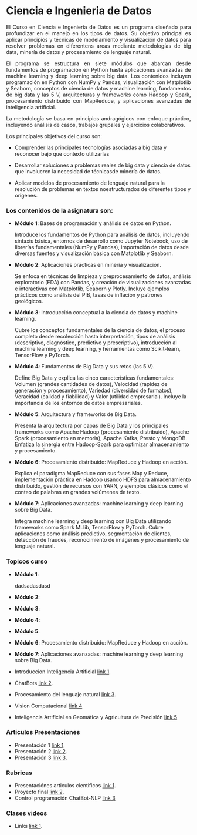 # Ciencia e Ingenieria de Datos

<p align="justify"> El Curso en Ciencia e Ingeniería de Datos es un programa diseñado para profundizar en el manejo en los tipos de datos. Su objetivo principal es aplicar principios y técnicas de modelamiento y visualización de datos para resolver problemas en diferentens areas mediante metodologías de big data, minería de datos y procesamiento de lenguaje natural. </p>

<p align="justify"> El programa se estructura en siete módulos que abarcan desde fundamentos de programación en Python hasta aplicaciones avanzadas de machine learning y deep learning sobre big data. Los contenidos incluyen programación en Python con NumPy y Pandas, visualización con Matplotlib y Seaborn, conceptos de ciencia de datos y machine learning, fundamentos de big data y las 5 V, arquitecturas y frameworks como Hadoop y Spark, procesamiento distribuido con MapReduce, y aplicaciones avanzadas de inteligencia artificial. </p>

<p align="justify"> La metodología se basa en principios andragógicos con enfoque práctico, incluyendo análisis de casos, trabajos grupales y ejercicios colaborativos. </p>

Los principales objetivos del curso son:

* Comprender las principales tecnologías asociadas a big data y reconocer bajo que contexto utilizarlas

* Desarrollar soluciones a problemas reales de big data y ciencia de datos que involucren la necesidad de técnicasde minería de datos.

* Aplicar modelos de procesamiento de lenguaje natural para la resolución de problemas en textos noestructurados de diferentes tipos y orígenes.

### Los contenidos de la asignatura son:

* __Módulo 1__: Bases de programación y análisis de datos en Python.

  Introduce los fundamentos de Python para análisis de datos, incluyendo sintaxis básica, entornos de desarrollo como Jupyter Notebook, uso de librerías fundamentales (NumPy y Pandas), importación de datos desde diversas fuentes y visualización básica con Matplotlib y Seaborn.

* __Módulo 2__: Aplicaciones prácticas en minería y visualización.

  Se enfoca en técnicas de limpieza y preprocesamiento de datos, análisis exploratorio (EDA) con Pandas, y creación de visualizaciones avanzadas e interactivas con Matplotlib, Seaborn y Plotly. Incluye ejemplos prácticos como análisis del PIB, tasas de inflación y patrones geológicos.

* __Módulo 3__: Introducción conceptual a la ciencia de datos y machine learning.

  Cubre los conceptos fundamentales de la ciencia de datos, el proceso completo desde recolección hasta interpretación, tipos de análisis (descriptivo, diagnóstico, predictivo y prescriptivo), introducción al machine learning y deep learning, y herramientas como Scikit-learn, TensorFlow y PyTorch.

* __Módulo 4__: Fundamentos de Big Data y sus retos (las 5 V).

  Define Big Data y explica las cinco características fundamentales: Volumen (grandes cantidades de datos), Velocidad (rapidez de generación y procesamiento), Variedad (diversidad de formatos), Veracidad (calidad y fiabilidad) y Valor (utilidad empresarial). Incluye la importancia de los entornos de datos empresariales.

* __Módulo 5__: Arquitectura y frameworks de Big Data.

  Presenta la arquitectura por capas de Big Data y los principales frameworks como Apache Hadoop (procesamiento distribuido), Apache Spark (procesamiento en memoria), Apache Kafka, Presto y MongoDB. Enfatiza la sinergia entre Hadoop-Spark para optimizar almacenamiento y procesamiento.

* __Módulo 6__: Procesamiento distribuido: MapReduce y Hadoop en acción.

  Explica el paradigma MapReduce con sus fases Map y Reduce, implementación práctica en Hadoop usando HDFS para almacenamiento distribuido, gestión de recursos con YARN, y ejemplos clásicos como el conteo de palabras en grandes volúmenes de texto.

* __Módulo 7__: Aplicaciones avanzadas: machine learning y deep learning sobre Big Data.

  Integra machine learning y deep learning con Big Data utilizando frameworks como Spark MLlib, TensorFlow y PyTorch. Cubre aplicaciones como análisis predictivo, segmentación de clientes, detección de fraudes, reconocimiento de imágenes y procesamiento de lenguaje natural.

### Topicos curso 


* __Módulo 1__:

  dadsadasdasd

* __Módulo 2__: 

* __Módulo 3__: 

* __Módulo 4__: 

* __Módulo 5__: 

* __Módulo 6__: Procesamiento distribuido: MapReduce y Hadoop en acción.

* __Módulo 7__: Aplicaciones avanzadas: machine learning y deep learning sobre Big Data.












* Introduccion Inteligencia Artificial [link 1](https://www.dropbox.com/scl/fo/gx0r10sqh4p3in7fms606/h?rlkey=fgepftu1x08pfowfk6egsi87i&dl=0).
* ChatBots [link 2](https://www.dropbox.com/scl/fo/8qjcg20au86wc7etwao0c/h?rlkey=69ybwb1xbjus8o51ddv5anx95&dl=0).
* Procesamiento del lenguaje natural [link 3](https://www.dropbox.com/scl/fo/i21hcmawad1sykym4gncz/h?rlkey=g7dzmrraoh2s4u49oa9ibkkq0&dl=0).
* Vision Computacional [link 4](https://www.dropbox.com/scl/fo/m2kmhwpwg9mtrih8cya7o/h?rlkey=lsgova8r8ozq44ymlmgta7z02&dl=0)
* Inteligencia Artificial en Geomática y Agricultura de Precisión [link 5](https://www.dropbox.com/scl/fo/393pmg1o6moq2la5viixl/ADWsRrMSDl8TtM7pGpQtgTk?rlkey=d5964voivwcrdreo05wk8nybc&dl=0)

### Articulos Presentaciones

* Presentación 1 [link 1](https://www.dropbox.com/scl/fo/l0xxjl363veq2bb29muht/h?rlkey=9bjv0c11gvfsa2l0sl2cbp925&dl=0).
* Presentación 2 [link 2](https://www.dropbox.com/scl/fo/qco1u8tcjkln3ezs1efvh/h?rlkey=wa8ley75s3yqxfb67j8987x62&dl=0).
* Presentación 3 [link 3](https://www.dropbox.com/scl/fo/ev922vwcdpxgicnb6dznk/h?rlkey=yauwv2eq6gcrkp5uxnsky0fen&dl=0).

### Rubricas

* Presentaciónes articulos cientificos [link 1](https://www.dropbox.com/scl/fo/o77x9kxwgd9jpmd30gvpe/h?rlkey=rdn6kfruhew671obbi3nkptak&dl=0).
* Proyecto final [link 2](https://www.dropbox.com/scl/fo/o77x9kxwgd9jpmd30gvpe/h?rlkey=rdn6kfruhew671obbi3nkptak&dl=0).
* Control programación ChatBot-NLP [link 3](https://www.dropbox.com/scl/fi/m44dpyxfz8ahdskggm46g/FORMATO_EVALUACION_-MODULO1.pdf?rlkey=kzmoerkempa3j98vu5rlms9cb&st=7wr7yclo&dl=0)
### Clases videos

* Links [link 1]().
